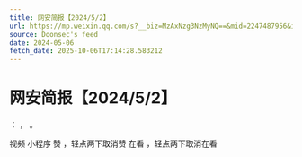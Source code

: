 ```yaml
---
title: 网安简报【2024/5/2】
url: https://mp.weixin.qq.com/s?__biz=MzAxNzg3NzMyNQ==&mid=2247487956&idx=3&sn=a2bb150b55d213be78de4b4274215d68
source: Doonsec's feed
date: 2024-05-06
fetch_date: 2025-10-06T17:14:28.583212
---
```


# 网安简报【2024/5/2】

：
，
。

视频
小程序
赞
，轻点两下取消赞
在看
，轻点两下取消在看